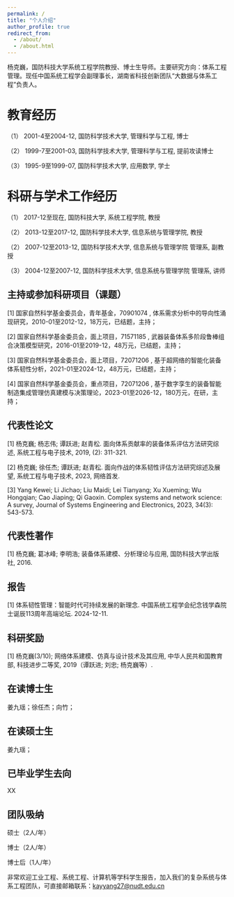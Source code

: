 ```yaml
---
permalink: /
title: "个人介绍"
author_profile: true
redirect_from: 
  - /about/
  - /about.html
---
```


杨克巍，国防科技大学系统工程学院教授、博士生导师。主要研究方向：体系工程管理。现任中国系统工程学会副理事长，湖南省科技创新团队“大数据与体系工程”负责人。

教育经历
======
（1） 2001-4至2004-12, 国防科学技术大学, 管理科学与工程, 博士

（2） 1999-7至2001-03, 国防科学技术大学, 管理科学与工程, 提前攻读博士

（3） 1995-9至1999-07, 国防科学技术大学, 应用数学, 学士

科研与学术工作经历
======

（1） 2017-12至现在, 国防科技大学, 系统工程学院, 教授

（2） 2013-12至2017-12, 国防科学技术大学, 信息系统与管理学院, 教授

（2） 2007-12至2013-12, 国防科学技术大学, 信息系统与管理学院 管理系, 副教授

（3） 2004-12至2007-12, 国防科学技术大学, 信息系统与管理学院 管理系, 讲师


主持或参加科研项目（课题）
------

[1] 国家自然科学基金委员会，青年基金，70901074 , 体系需求分析中的导向性涌现研究，2010-01至2012-12，18万元，已结题，主持；

[2] 国家自然科学基金委员会，面上项目，71571185 , 武器装备体系多阶段鲁棒组合决策模型研究，2016-01至2019-12，48万元，已结题，主持；

[3] 国家自然科学基金委员会，面上项目，72071206 , 基于超网络的智能化装备体系韧性分析，2021-01至2024-12，48万元，已结题，主持；

[4] 国家自然科学基金委员会，重点项目，72071206 , 基于数字孪生的装备智能制造集成管理仿真建模与决策理论，2023-01至2026-12，180万元，在研，主持；


代表性论文
------
[1] 杨克巍; 杨志伟; 谭跃进; 赵青松. 面向体系贡献率的装备体系评估方法研究综述, 系统工程与电子技术, 2019, (2): 311-321.

[2] 杨克巍; 徐任杰; 谭跃进; 赵青松. 面向作战的体系韧性评估方法研究综述及展望, 系统工程与电子技术, 2023, 网络首发.

[3] Yang Kewei; Li Jichao; Liu Maidi; Lei Tianyang; Xu Xueming; Wu Hongqian; Cao Jiaping; Qi Gaoxin. Complex systems and network science: A survey, Journal of Systems Engineering and Electronics, 2023, 34(3): 543-573.

代表性著作
------
[1] 杨克巍; 葛冰峰; 李明浩; 装备体系建模、分析理论与应用, 国防科技大学出版社, 2016.


报告
------
[1] 体系韧性管理：智能时代可持续发展的新理念. 中国系统工程学会纪念钱学森院士诞辰113周年高端论坛. 2024-12-11.


科研奖励
------
[1] 杨克巍(3/10); 网络体系建模、仿真与设计技术及其应用, 中华人民共和国教育部, 科技进步二等奖, 2019（谭跃进; 刘忠; 杨克巍等）.


在读博士生
------
姜九瑶；徐任杰；向竹；


在读硕士生
------
姜九瑶；


已毕业学生去向
------
XX


团队吸纳
------
硕士（2人/年）

博士（2人/年）

博士后（1人/年）

非常欢迎工业工程、系统工程、计算机等学科学生报告，加入我们的复杂系统与体系工程团队，可直接邮箱联系：kayyang27@nudt.edu.cn
